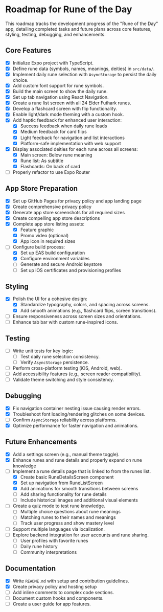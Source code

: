 # Roadmap for Rune of the Day

This roadmap tracks the development progress of the "Rune of the Day" app, detailing completed tasks and future plans across core features, styling, testing, debugging, and enhancements.

## Core Features

- [x] Initialize Expo project with TypeScript.
- [x] Define rune data (symbols, names, meanings, deities) in `src/data/`.
- [x] Implement daily rune selection with `AsyncStorage` to persist the daily choice.
- [x] Add custom font support for rune symbols.
- [x] Build the main screen to show the daily rune.
- [x] Set up tab navigation using React Navigation.
- [x] Create a rune list screen with all 24 Elder Futhark runes.
- [x] Develop a flashcard screen with flip functionality.
- [x] Enable light/dark mode theming with a custom hook.
- [x] Add haptic feedback for enhanced user interaction:
  - [x] Success feedback when daily rune loads
  - [x] Medium feedback for card flips
  - [x] Light feedback for navigation and list interactions
  - [x] Platform-safe implementation with web support
- [x] Display associated deities for each rune across all screens:
  - [x] Main screen: Below rune meaning
  - [x] Rune list: As subtitle
  - [x] Flashcards: On back of card
- [ ] Properly refactor to use Expo Router

## App Store Preparation

- [x] Set up GitHub Pages for privacy policy and app landing page
- [x] Create comprehensive privacy policy
- [x] Generate app store screenshots for all required sizes
- [x] Create compelling app store descriptions
- [x] Complete app store listing assets:
  - [x] Feature graphic
  - [x] Promo video (optional)
  - [x] App icon in required sizes
- [ ] Configure build process:
  - [x] Set up EAS build configuration
  - [x] Configure environment variables
  - [ ] Generate and secure Android keystore
  - [ ] Set up iOS certificates and provisioning profiles

## Styling

- [x] Polish the UI for a cohesive design:
  - [x] Standardize typography, colors, and spacing across screens.
  - [x] Add smooth animations (e.g., flashcard flips, screen transitions).
- [ ] Ensure responsiveness across screen sizes and orientations.
- [ ] Enhance tab bar with custom rune-inspired icons.

## Testing

- [ ] Write unit tests for key logic:
  - [ ] Test daily rune selection consistency.
  - [ ] Verify `AsyncStorage` persistence.
- [ ] Perform cross-platform testing (iOS, Android, web).
- [ ] Add accessibility features (e.g., screen reader compatibility).
- [ ] Validate theme switching and style consistency.

## Debugging

- [x] Fix navigation container nesting issue causing render errors.
- [x] Troubleshoot font loading/rendering glitches on some devices.
- [ ] Confirm `AsyncStorage` reliability across platforms.
- [x] Optimize performance for faster navigation and animations.

## Future Enhancements

- [x] Add a settings screen (e.g., manual theme toggle).
- [x] Enhance runes and rune details and properly expand on rune knowledge
- [ ] Implement a rune details page that is linked to from the runes list.
  - [x] Create basic RuneDetailsScreen component
  - [x] Set up navigation from RuneListScreen
  - [x] Add animations for smooth transitions between screens
  - [ ] Add sharing functionality for rune details
  - [ ] Include historical images and additional visual elements
- [ ] Create a quiz mode to test rune knowledge.
  - [ ] Multiple choice questions about rune meanings
  - [ ] Matching runes to their names and meanings
  - [ ] Track user progress and show mastery level
- [ ] Support multiple languages via localization.
- [ ] Explore backend integration for user accounts and rune sharing.
  - [ ] User profiles with favorite runes
  - [ ] Daily rune history
  - [ ] Community interpretations

## Documentation

- [x] Write `README.md` with setup and contribution guidelines.
- [x] Create privacy policy and hosting setup
- [ ] Add inline comments to complex code sections.
- [ ] Document custom hooks and components.
- [ ] Create a user guide for app features.
